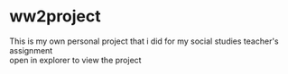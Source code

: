 # ww2project 
This is my own personal project that i did for my social studies teacher's assignment
<br>
open in explorer to view the project
